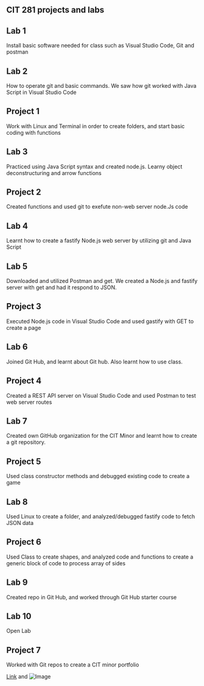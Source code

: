 
## CIT 281 projects and labs

## Lab 1
Install basic software needed for class such as Visual Studio Code, Git and postman
## Lab 2
How to operate git and basic commands. We saw how git worked with Java Script in Visual Studio Code
## Project 1
Work with Linux and Terminal in order to create folders, and start basic coding with functions
## Lab 3
Practiced using Java Script syntax and created node.js. Learny object deconstructuring and arrow functions
## Project 2
Created functions and used git to exefute non-web server node.Js code
## Lab 4
Learnt how to create a fastify Node.js web server by utilizing git and Java Script
## Lab 5
Downloaded and utilized Postman and get. We created a Node.js and fastify server with get and had it respond to JSON.
## Project 3
Executed Node.js code in Visual Studio Code and used gastify with GET to create a page
## Lab 6
Joined Git Hub, and learnt about Git hub. Also learnt how to use class.
## Project 4
Created a REST API server on Visual Studio Code and used Postman to test web server routes
## Lab 7
Created own GitHub organization for the CIT Minor and learnt how to create a git repository. 
## Project 5
Used class constructor methods and debugged existing code to create a game
## Lab 8
Used Linux to create a folder, and analyzed/debugged fastify code to fetch JSON data
## Project 6
Used Class to create shapes, and analyzed code and functions to create a generic block of code to process array of sides
## Lab 9
Created repo in Git Hub, and worked through Git Hub starter course
## Lab 10
Open Lab
## Project 7
Worked with Git repos to create a CIT minor portfolio


[Link](url) and ![Image](src)



